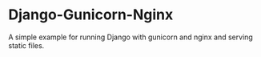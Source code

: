 # Django-Gunicorn-Nginx

A simple example for running Django with gunicorn and nginx and serving static files.